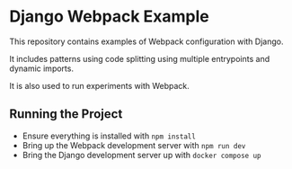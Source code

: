 # Django Webpack Example

This repository contains examples of Webpack configuration with Django.

It includes patterns using code splitting using multiple entrypoints and dynamic imports.

It is also used to run experiments with Webpack.

## Running the Project

- Ensure everything is installed with `npm install`
- Bring up the Webpack development server with `npm run dev`
- Bring the Django development server up with `docker compose up`
